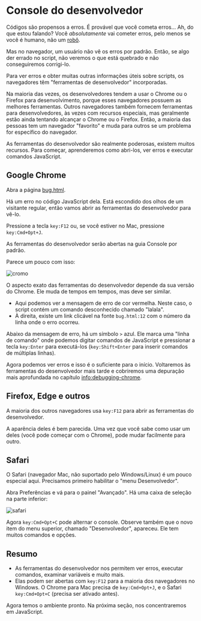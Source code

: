 # Console do desenvolvedor

Códigos são propensos a erros. É provável que você cometa erros... Ah, do que estou falando? Você *absolutamente* vai cometer erros, pelo menos se você é humano, não um [robô](https://en.wikipedia.org/wiki/Bender_(Futurama)).

Mas no navegador, um usuário não vê os erros por padrão. Então, se algo der errado no script, não veremos o que está quebrado e não conseguiremos corrigi-lo.

Para ver erros e obter muitas outras informações úteis sobre scripts, os navegadores têm "ferramentas de desenvolvedor" incorporadas.

Na maioria das vezes, os desenvolvedores tendem a usar o Chrome ou o Firefox para desenvolvimento, porque esses navegadores possuem as melhores ferramentas. Outros navegadores também fornecem ferramentas para desenvolvedores, às vezes com recursos especiais, mas geralmente estão ainda tentando alcançar o Chrome ou o Firefox. Então, a maioria das pessoas tem um navegador "favorito" e muda para outros se um problema for específico do navegador.

As ferramentas do desenvolvedor são realmente poderosas, existem muitos recursos. Para começar, aprenderemos como abri-los, ver erros e executar comandos JavaScript.


## Google Chrome

Abra a página [bug.html](bug.html).

Há um erro no código JavaScript dela. Está escondido dos olhos de um visitante regular, então vamos abrir as ferramentas do desenvolvedor para vê-lo.

Pressione a tecla `key:F12` ou, se você estiver no Mac, pressione `key:Cmd+Opt+J`.

As ferramentas do desenvolvedor serão abertas na guia Console por padrão.

Parece um pouco com isso:

![cromo](chrome.png)

O aspecto exato das ferramentas do desenvolvedor depende da sua versão do Chrome. Ele muda de tempos em tempos, mas deve ser similar.

- Aqui podemos ver a mensagem de erro de cor vermelha. Neste caso, o script contém um comando desconhecido chamado "lalala".
- À direita, existe um link clicável na fonte `bug.html:12` com o número da linha onde o erro ocorreu.

Abaixo da mensagem de erro, há um símbolo `>` azul. Ele marca uma "linha de comando" onde podemos digitar comandos de JavaScript e pressionar a tecla `key:Enter` para executá-los (`key:Shift+Enter` para inserir comandos de múltiplas linhas).

Agora podemos ver erros e isso é o suficiente para o início. Voltaremos às ferramentas do desenvolvedor mais tarde e cobriremos uma depuração mais aprofundada no capítulo <info:debugging-chrome>.


## Firefox, Edge e outros

A maioria dos outros navegadores usa `key:F12` para abrir as ferramentas do desenvolvedor.

A aparência deles é bem parecida. Uma vez que você sabe como usar um deles (você pode começar com o Chrome), pode mudar facilmente para outro.

## Safari

O Safari (navegador Mac, não suportado pelo Windows/Linux) é um pouco especial aqui. Precisamos primeiro habilitar o "menu Desenvolvedor".

Abra Preferências e vá para o painel "Avançado". Há uma caixa de seleção na parte inferior:

![safari](safari.png)

Agora `key:Cmd+Opt+C` pode alternar o console. Observe também que o novo item do menu superior, chamado "Desenvolvedor", apareceu. Ele tem muitos comandos e opções.

## Resumo

- As ferramentas do desenvolvedor nos permitem ver erros, executar comandos, examinar variáveis ​​e muito mais.
- Elas podem ser abertas com `key:F12` para a maioria dos navegadores no Windows. O Chrome para Mac precisa de `key:Cmd+Opt+J`, e o Safari `key:Cmd+Opt+C` (precisa ser ativado antes).

Agora temos o ambiente pronto. Na próxima seção, nos concentraremos em JavaScript.
